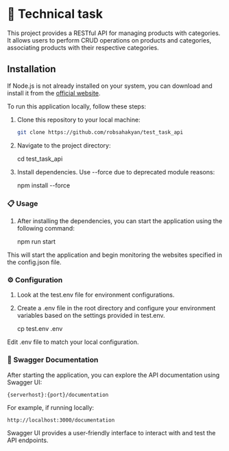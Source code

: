 # 🚀 Technical task 

This project provides a RESTful API for managing products with categories. It allows users to perform CRUD operations on products and categories, associating products with their respective categories.

## Installation

If Node.js is not already installed on your system, you can download and install it from the [official website](https://nodejs.org/).

To run this application locally, follow these steps:

1. Clone this repository to your local machine:

   ```bash
   git clone https://github.com/robsahakyan/test_task_api

2. Navigate to the project directory:

    cd test_task_api

3. Install dependencies. Use --force due to deprecated module reasons:

    npm install --force

### 📋 Usage

1. After installing the dependencies, you can start the application using the following command:

    npm run start

This will start the application and begin monitoring the websites specified in the config.json file.

### ⚙️ Configuration

1. Look at the test.env file for environment configurations.

2. Create a .env file in the root directory and configure your environment variables based on the settings provided in test.env.

    cp test.env .env

Edit .env file to match your local configuration.

### 📄 Swagger Documentation

After starting the application, you can explore the API documentation using Swagger UI:

    {serverhost}:{port}/documentation

For example, if running locally:

    http://localhost:3000/documentation

Swagger UI provides a user-friendly interface to interact with and test the API endpoints.
